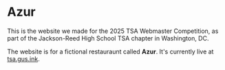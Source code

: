 # Azur

This is the website we made for the 2025 TSA Webmaster Competition, as part of the Jackson-Reed High School TSA chapter in Washington, DC.

The website is for a fictional restauraunt called **Azur**. It's currently live at [tsa.gus.ink](https://tsa.gus.ink).
